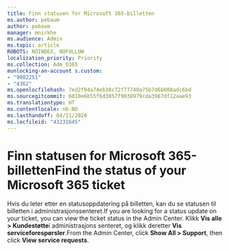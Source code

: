 ```yaml
---
title: Finn statusen for Microsoft 365-billetten
ms.author: pebaum
author: pebaum
manager: mnirkhe
ms.audience: Admin
ms.topic: article
ROBOTS: NOINDEX, NOFOLLOW
localization_priority: Priority
ms.collection: Adm_O365
munlocking-an-account s.custom:
- "9002251"
- "4362"
ms.openlocfilehash: 7ed2f94a74eb38c72f77740a75b7d6b008adc6bd
ms.sourcegitcommit: 6010e6b55f6d3057f9038979cda3987df12aae93
ms.translationtype: HT
ms.contentlocale: nb-NO
ms.lasthandoff: 04/11/2020
ms.locfileid: "43231645"
---
```

# <a name="find-the-status-of-your-microsoft-365-ticket"></a><span data-ttu-id="e80bc-102">Finn statusen for Microsoft 365-billetten</span><span class="sxs-lookup"><span data-stu-id="e80bc-102">Find the status of your Microsoft 365 ticket</span></span>

<span data-ttu-id="e80bc-103">Hvis du leter etter en statusoppdatering på billetten, kan du se statusen til billetten i administrasjonssenteret.</span><span class="sxs-lookup"><span data-stu-id="e80bc-103">If you are looking for a status update on your ticket, you can view the ticket status in the Admin Center.</span></span> <span data-ttu-id="e80bc-104">Klikk **Vis alle > Kundestøtte**i administrasjons senteret, og klikk deretter **Vis serviceforespørsler**.</span><span class="sxs-lookup"><span data-stu-id="e80bc-104">From the Admin Center, click **Show All > Support**, then click **View service requests**.</span></span>
